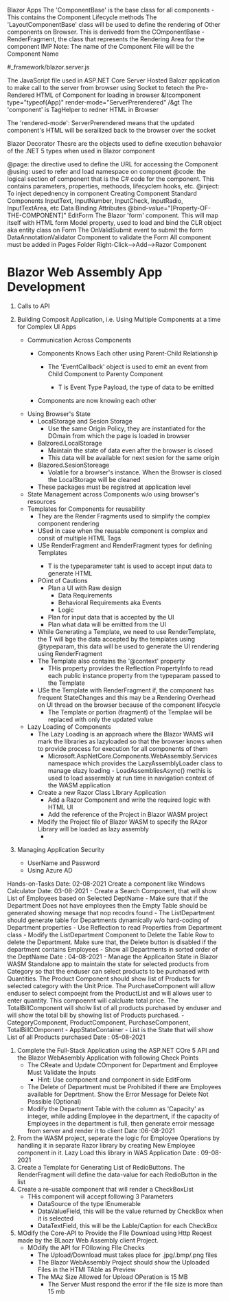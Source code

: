 Blazor Apps
The 'ComponentBase' is the base class for all components - This contains the Component Lifecycle methods The 'LayoutComponentBase' class will be used to define the rendering of Other components on Browser. This is derivedd from the COmponentBase - RenderFragment, the class that represents the Rendering Area for the component IMP Note: The name of the Component File will be the Component Name

#_framework/blazor.server.js

The JavaScript file used in ASP.NET Core Server Hosted Balozr application to make call to the server from browser using Socket to fetech the Pre-Rendered HTML of Component for loading in browser
 &ltcomponent type="typeof(App)" render-mode="ServerPrerendered" /&gt
The 'component' is TagHelper to redner HTML in Browser

The 'rendered-mode': ServerPrerendered means that the updated component's HTML will be serailized back to the browser over the socket

Blazor Decorator
Thesre are the objects used to define execution behavaior of the .NET 5 types when used in Blazor component

@page: the directive used to define the URL for accessing the Component
@using: used to refer and load namespace on component
@code: the logical section of component that is the C# code for the component. This contains parameters, properties, methoods, lifecyclem hooks, etc.
@inject: To inject depednency in component
Creating Component
Standard Components
InputText, InputNumber, InputCheck, InputRadio, InputTextArea, etc
Data Binding Attributes
@bind-value="[Property-OF-THE-COMPONENT]"
EditForm
The Blazor 'form' component. This will map itself with HTML form
Model property, used to load and bind the CLR object aka entity class on Form
The OnValidSubmit event to submit the form
DataAnnotationValidator
Component to validate the Form
All component must be added in Pages Folder
Right-Click-->Add-->Razor Component


# Blazor Web Assembly App Development
1. Calls to API
2. Building Composit Application, i.e. Using Multiple Components at a time for Complex UI Apps
	- Communication Across Components
		- Components Knows Each other using Parent-Child Relationship
			- The 'EventCallback<T>' object is used to emit an event from Child Component to Parenty Component
				- T is Event Type Payload, the type of data to be emitted

		- Components are now knowing each other
	- Using Browser's State
		- LocalStorage and Sesion Storage
			- Use the same Origin Policy, they are instantiated for the DOmain from which the page is loaded in browser 
		- Balzored.LocalStorage
			- Maintain the  state of data even after the browser is closed 
			- This data will be available for next sesion for the same origin
		- Blazored.SesionStoreage
			- Volatile for a browser's instance. When the Browser is closed the LocalStorage will be cleaned
		- These packages must be registred at application level	
	- State Management across Components w/o using browser's resources
	- Templates for Components for reusability
		- They are the Render Fragments used to simplify the complex component rendering
		- USed in case when the reusable component is complex and consit of multiple HTML Tags
		- USe RenderFragment and RenderFragment<T> types for defining Templates
			- T is the typeparameter taht is used to accept input data to generate HTML
		- POint of Cautions
			- Plan a UI with Raw design
				- Data Requirements
				- Behavioral Requirements aka Events
				- Logic
			- Plan for input data that is accepted by the UI
			- Plan what data will be emitted from the UI
		-  While Generating a Template, we need to use RenderTemplate<T>, the T will bge the data accepted by the templates using @typeparam, this data will be used to generate the UI rendering using RenderFragment
		- The Template also contains the '@context' property
			- THis property provides the Reflection PropertyInfo to read each public instance property from the typeparam passed to the Template
		- USe the Template with RenderFragment if, the component has frequent StateChanges and this may be a Rendering Overhead on UI thread on the browser because of the component  lifecycle
			- The Template or portion (fragment) of the Templae will be replaced with only the updated value 
	- Lazy Loading of Components
		- The Lazy Loading is an approach where the Blazor WAMS will mark the libraries as lazyloaded so that the browser knows when to provide process for execution for all components of them
			- Microsoft.AspNetCore.Components.WebAssembly.Services namespace which provides 
				the LazyAssemblyLoader class to manage elazy loading
					 - LoadAssembliesAsync() methis is used to load assermbly at run time in navigation context of the WASM application	   
		- Create a new Razor Class LIbrary Application
			- Add a Razor Component and write the required logic with HTML UI
			- Add the reference of the Project in Blazor WASM project
		- Modify the Project file of Blazor WASM to specify the RAzor Library will be loaded as lazy assembly
			- <ItemGroup>
		<BlazorWebAssemblyLazyLoad Include="Product_LazyLoad.dll"></BlazorWebAssemblyLazyLoad>
	</ItemGroup>	

3. Managing Application Security
	- UserName and Password
	- Using Azure AD





Hands-on-Tasks
Date: 02-08-2021 Create a component like Windows Calculator
Date: 03-08-2021 
	- Create a Search Component, that will show List of Employees based on Selected DeptName
	- Make sure that if the Department Does not have employees then the Empty Table should be generated showing mesage that nop recodrs found
	- The ListDepartment should generate table for Departments dynamically w/o hard-coding of Department properties
		- Use Reflection to read Properties from Department class
	- Modify the ListDepartment Component to Delete the Table Row to delete the Department. Make sure that, the Delete button is disabled if the department contains Employees
	- Show all Departments in sorted order of the DeptName
Date : 04-08-2021
	- Manage the Applicaiton State in Blazor WASM Standalone app to maintain the state for selected products from Category so that the enduser can select products to be purchased with Quantities. The Product Component should show list of Products for selected category with the Unit Price. The PurchaseComponent will allow enduser to select compoejnt from the ProductList and will allows user to enter quantity. This compoennt will calcluate total price. The TotalBillComponent will sholw list of all products purchased by enduser and will show the total bill by showing list of Products purchased.
	- CategoryComponent, ProductComponent, PurchaseComponent, TotalBillCOmponent
	- AppStateContainer
		- List<Purchase> is the State that will show List of all Products purchased
Date : 05-08-2021
1. Complete the Full-Stack Application using the ASP.NET COre 5 API and the Blazor WebAsembly Application with following Check Points
	- The CReate and Update COmponent for Department and Employee Must Validate the Inputs
		- Hint: Use <DataAnnotatiosValidator/> component and <ValidationSummary/> component in side EditForm
	- The Delete of Department must be Prohibited if there are Employees available for Deprtment. Show the Error Message for Delete Not Possible (Optional)
	- Modify the Department Table with the column as 'Capacity' as integer, while adding Employee in the department, if the capacity of Employees in the department is full, then generate erroir message from server and render it to client
Date :06-08-2021
1. From the WASM project, seperate the logic for Employee Operations by handling it in separate Razor library by creating New Employee component in it. Lazy Load this library in WAS Application
Date : 09-08-2021
1. Create a Template for Generating List of RedioButtons.
	The RenderFragment will define the data-value for each RedioButton in the list
2. Create a re-usable component that will render a CheckBoxList
	- THis component will accept following 3 Parameters
		 - DataSource of the type IEnumerable<T>
		 - DataValueField, this will be the value returned by CheckBox when it is selected
		 - DataTextField, this will be the Lable/Caption for each CheckBox
3. MOdify the Core-API to Provide the FIle Download using Http Reqest made by the BLaozr Web Assembly client Project. 
	- MOdify the API for FOllowing FIle Checks
		- The Upload/Download must takes place for .jpg/.bmp/.png files
		- The Blazor WebAssembly Project should show the Uploaded Files in the HTMl TAble as Preview
		- The MAz Size Allowed for Upload OPeration is 15 MB
			- The Server Must respond the error if the file size is more than 15 mb

